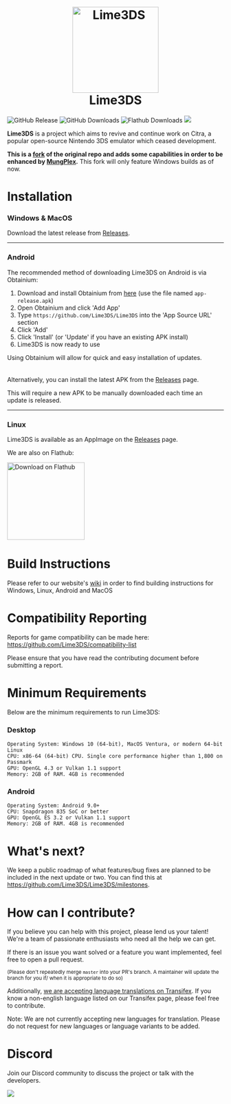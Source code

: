 <h1 align="center">
  <br>
  <a href="[https://github.com/Lime3DS]"><img src="https://raw.githubusercontent.com/Lime3DS/Lime3DS/1b1c4f29d4280c750702459fd9a6ada539a4e9a9/dist/lime.svg" alt="Lime3DS" width="200"></a>
  <br>
  <b>Lime3DS</b>
  <br>
</h1>

![GitHub Release](https://img.shields.io/github/v/release/Lime3DS/Lime3DS?label=Current%20Release)
![GitHub Downloads](https://img.shields.io/github/downloads/Lime3DS/Lime3DS/total?logo=github&label=GitHub%20Downloads)
![Flathub Downloads](https://img.shields.io/flathub/downloads/io.github.lime3ds.Lime3DS?logo=Flathub&label=Flathub%20Downloads)
![](https://github.com/Lime3DS/Lime3DS/actions/workflows/build.yml/badge.svg)

<b>Lime3DS</b> is a project which aims to revive and continue work on Citra, a popular open-source Nintendo 3DS emulator which ceased development.

<b>This is a <u>fork</u> of the original repo and adds some capabilities in order to be enhanced by [MungPlex](https://github.com/CosmoCortney/MungPlex).</b>
This fork will only feature Windows builds as of now.

# Installation

### Windows & MacOS

Download the latest release from [Releases](https://github.com/Lime3DS/Lime3DS/releases).


---
### Android
The recommended method of downloading Lime3DS on Android is via Obtainium:
1. Download and install Obtainium from [here](https://github.com/ImranR98/Obtainium/releases) (use the file named `app-release.apk`)
2. Open Obtainium and click 'Add App'
3. Type `https://github.com/Lime3DS/Lime3DS` into the 'App Source URL' section
4. Click 'Add'
5. Click 'Install' (or 'Update' if you have an existing APK install)
6. Lime3DS is now ready to use

Using Obtainium will allow for quick and easy installation of updates.
\
\
\
Alternatively, you can install the latest APK from the [Releases](https://github.com/Lime3DS/Lime3DS/releases) page.

This will require a new APK to be manually downloaded each time an update is released.

---
### Linux

Lime3DS is available as an AppImage on the [Releases](https://github.com/Lime3DS/Lime3DS/releases) page.

We are also on Flathub:

<a href=https://flathub.org/apps/io.github.lime3ds.Lime3DS><img width='180' alt='Download on Flathub' src='https://dl.flathub.org/assets/badges/flathub-badge-en.png'/></a>

# Build Instructions
Please refer to our website's [wiki](https://lime3ds.github.io/pages/wiki.html) in order to find building instructions for Windows, Linux, Android and MacOS

# Compatibility Reporting
Reports for game compatibility can be made here: https://github.com/Lime3DS/compatibility-list

Please ensure that you have read the contributing document before submitting a report.

# Minimum Requirements
Below are the minimum requirements to run Lime3DS:
### Desktop
```
Operating System: Windows 10 (64-bit), MacOS Ventura, or modern 64-bit Linux
CPU: x86-64 (64-bit) CPU. Single core performance higher than 1,800 on Passmark
GPU: OpenGL 4.3 or Vulkan 1.1 support
Memory: 2GB of RAM. 4GB is recommended
```
### Android
```
Operating System: Android 9.0+
CPU: Snapdragon 835 SoC or better
GPU: OpenGL ES 3.2 or Vulkan 1.1 support
Memory: 2GB of RAM. 4GB is recommended
```

# What's next?
We keep a public roadmap of what features/bug fixes are planned to be included in the next update or two.
You can find this at https://github.com/Lime3DS/Lime3DS/milestones.

# How can I contribute?
If you believe you can help with this project, please lend us your talent! We're a team of passionate enthusiasts who need all the help we can get.

If there is an issue you want solved or a feature you want implemented, feel free to open a pull request.

<sup>(Please don't repeatedly merge `master` into your PR's branch. A maintainer will update the branch for you if/ when it is appropriate to do so)</sup>

Additionally, [we are accepting language translations on Transifex](https://app.transifex.com/lime3ds/lime3ds). If you know a non-english language listed on our Transifex page, please feel free to contribute.

Note: We are not currently accepting new languages for translation. Please do not request for new languages or language variants to be added.

# Discord
Join our Discord community to discuss the project or talk with the developers.

[![](https://dcbadge.vercel.app/api/server/4ZjMpAp3M6)](https://discord.gg/4ZjMpAp3M6)
